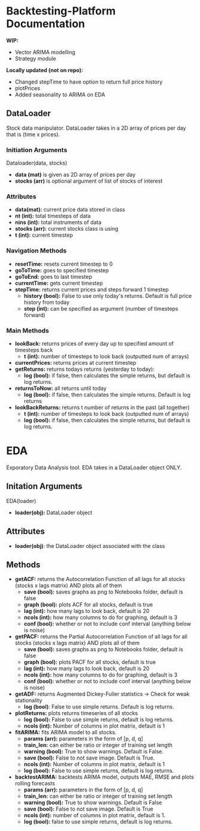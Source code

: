 # Backtesting-Platform Documentation
**WIP:** 
- Vector ARIMA modelling
- Strategy module

**Locally updated (not on repo):** 
- Changed stepTime to have option to return full price history
- plotPrices
- Added seasonality to ARIMA on EDA
## DataLoader
Stock data manipulator. DataLoader takes in a 2D array of prices per day that is (time x prices).

### Initiation Arguments
Dataloader(data, stocks)
- **data (mat)** is given as 2D array of prices per day
- **stocks (arr)** is optional argument of list of stocks of interest

### Attributes
- **data(mat):** current price data stored in class
- **nt (int):** total timesteps of data
- **nins (int):** total instruments of data
- **stocks (arr):** current stocks class is using
- **t (int):** current timestep

### Navigation Methods
- **resetTime:** resets current timestep to 0
- **goToTime:** goes to specified timestep
- **goToEnd:** goes to last timestep
- **currentTime:** gets current timestep
- **stepTime:** returns current prices and steps forward 1 timestep
    - **history (bool):** False to use only today's returns. Default is full price history from today
    - **step (int):** can be specified as argument (number of timesteps forward)

### Main Methods
- **lookBack:** returns prices of every day up to specified amount of timesteps back
    - **t (int):** number of timesteps to look back (outputted num of arrays)
- **currentPrices:** returns prices at current timestep
- **getReturns:** returns todays returns (yesterday to today):
    - **log (bool):** if false, then calculates the simple returns, but default is log returns.
- **returnsToNow:** all returns until today
    - **log (bool):** if false, then calculates the simple returns. Default is log returns
- **lookBackReturns:** returns t number of returns in the past (all together)
    - **t (int):** number of timesteps to look back (outputted num of arrays)
    - **log (bool):** if false, then calculates the simple returns, but default is log returns.

# EDA
Exporatory Data Analysis tool. EDA takes in a DataLoader object ONLY.

## Initation Arguments
EDA(loader)
- **loader(obj):** DataLoader object

## Attributes
- **loader(obj)**: the DataLoader object associated with the class

## Methods
- **getACF:** returns the Autocorrelation Function of all lags for all stocks (stocks x lags matrix) AND plots all of them
    - **save (bool):** saves graphs as png to Notebooks folder, default is false
    - **graph (bool):**  plots ACF for all stocks, default is true
    - **lag (int):** how many lags to look back, default is 20
    - **ncols (int):** how many columns to do for graphing, default is 3
    - **conf (bool):** whether or not to include conf interval (anything below is noise)
- **getPACF:** returns the Partial Autocorrelation Function of all lags for all stocks (stocks x lags matrix) AND plots all of them
    - **save (bool):** saves graphs as png to Notebooks folder, default is false
    - **graph (bool):**  plots PACF for all stocks, default is true
    - **lag (int):** how many lags to look back, default is 20
    - **ncols (int):** how many columns to do for graphing, default is 3
    - **conf (bool):** whether or not to include conf interval (anything below is noise)
- **getADF:** returns Augmented Dickey-Fuller statistics -> Check for weak stationality
    - **log (bool)**: False to use simple returns. Default is log returns.
- **plotReturns:** plots returns timeseries of all stocks
    - **log (bool):** False to use simple returns, default is log returns.
    - **ncols (int):** Number of columns in plot matrix, default is 1
- **fitARIMA:** fits ARIMA model to all stocks.
    - **params (arr):** parameters in the form of [p, d, q]
    - **train_len:** can either be ratio or integer of training set length
    - **warning (bool):** True to show warnings. Default is False.
    - **save (bool):** False to not save image. Default is True.
    - **ncols (int):** Number of columns in plot matrix, default is 1
    - **log (bool):** False to use simple returns, default is log returns.
- **backtestARIMA:** backtests ARIMA model, outputs MAE, RMSE and plots rolling forecasts
    - **params (arr):** parameters in the form of [p, d, q]
    - **train_len:** can either be ratio or integer of training set length
    - **warning (bool):** True to show warnings. Default is False
    - **save (bool):** False to not save image. Default is True
    - **ncols (int):** number of columns in plot matrix, default is 1.
    - **log (bool):** false to use simple returns, default is log returns.


